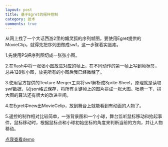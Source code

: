 ```yaml
---
layout: post
title: 基于Egret的摇杆控制
category: 技术
comments: true
---
```


从网上找了一个大话西游2里的媚灵狐的序列帧图，要使用Egret提供的MovieClip，就得先把序列图做成swf，这一步骤着实蛋疼。

1.先使用PS把序列图切成一张张小图。

2.在flash中将一张张小图放进对应的帧上，在不同动作的第一帧上写到帧标签，总共128张小图，放完所有的小图后我已经微醺了。

3.使用官方提供的Texture Merger工具将swf解析成Sprite Sheet，原理就是读取swf数据，以json格式保存，将所有关键帧上的图片拼成一张大图。吐槽一下，拼大图的算法还有很大的改进空间。

4.在Egret中new出MovieCelip，放到舞台上就能看到有动画的人物了。

5.遥控的制作相对比较简单，一张背景图和一个小球，舞台监听鼠标移动和抬起事件，鼠标移动时，根据鼠标点和小球初始坐标的角度来判断当前的方向，并让人物移动。

[点我查看demo](http://3zhongjie.com/egretTest/2/index.html)
